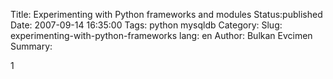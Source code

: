 Title: Experimenting with Python frameworks and modules
Status:published
Date: 2007-09-14 16:35:00
Tags: python mysqldb
Category: 
Slug: experimenting-with-python-frameworks
lang: en
Author: Bulkan Evcimen
Summary: 

1
